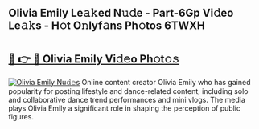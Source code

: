 ## Olivia Emily Le𝚊𝚔ed N𝚞𝚍e - Part-6Gp Vi𝚍eo Le𝚊𝚔s - H𝚘t O𝚗lyf𝚊ns Ph𝚘tos 6TWXH

# <h2><a href="http://hf3vsp.feru.top/?c=Olivia+Emily">🔗 👉 🔴 Olivia Emily Vi𝚍𝚎o Ph𝚘t𝚘𝚜</a></h2>

[![Olivia Emily Nu𝚍𝚎s](https://i.imgur.com/0TWrTi3.gif)](http://hf3vsp.feru.top/?c=Olivia+Emily)
Online content creator Olivia Emily who has gained popularity for posting lifestyle and dance-related content, including solo and collaborative dance trend performances and mini vlogs. The media plays Olivia Emily a significant role in shaping the perception of public figures. 
